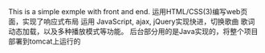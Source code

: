 This is a simple exmple with front and end.
运用HTML/CSS(3)编写web页面，实现了响应式布局
运用 JavaScript, ajax, jQuery实现快进，切换歌曲
歌词动态加载，以及多种播放模式等功能。
后台部分用的是Java实现的，将整个项目部署到tomcat上运行的
